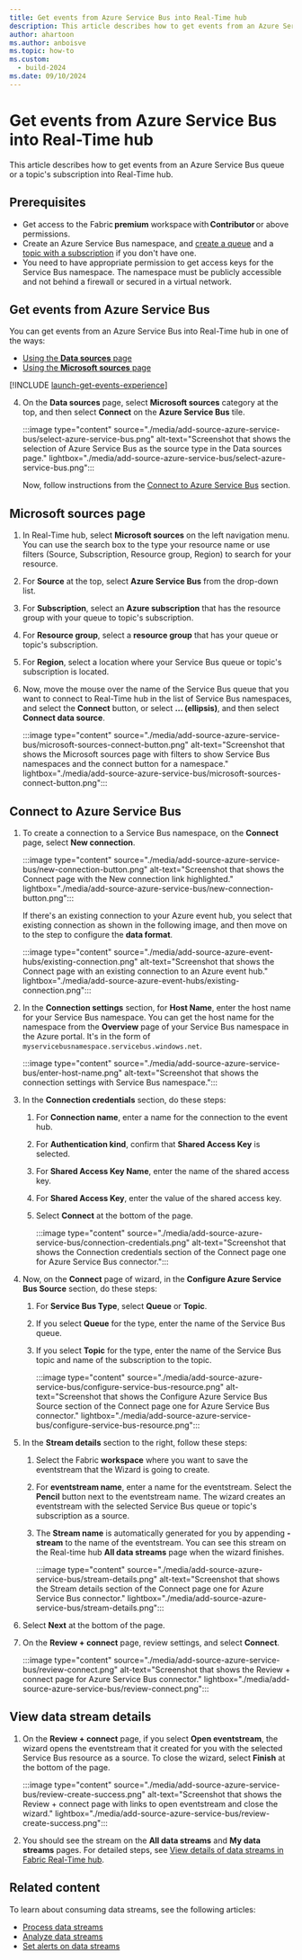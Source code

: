 ```yaml
---
title: Get events from Azure Service Bus into Real-Time hub
description: This article describes how to get events from an Azure Service Bus queue or topic's subscription in Real-Time hub.
author: ahartoon
ms.author: anboisve
ms.topic: how-to
ms.custom:
  - build-2024
ms.date: 09/10/2024
---
```


# Get events from Azure Service Bus into Real-Time hub
This article describes how to get events from an Azure Service Bus queue or a topic's subscription into Real-Time hub.



## Prerequisites

- Get access to the Fabric **premium** workspace with **Contributor** or above permissions.
- Create an Azure Service Bus namespace, and [create a queue](/azure/service-bus-messaging/service-bus-quickstart-portal) and a [topic with a subscription](/azure/service-bus-messaging/service-bus-quickstart-topics-subscriptions-portal) if you don't have one.
- You need to have appropriate permission to get access keys for the Service Bus namespace. The namespace must be publicly accessible and not behind a firewall or secured in a virtual network.

## Get events from Azure Service Bus

You can get events from an Azure Service Bus into Real-Time hub in one of the ways:

- [Using the **Data sources** page](#data-sources-page)
- [Using the **Microsoft sources** page](#microsoft-sources-page)

[!INCLUDE [launch-get-events-experience](./includes/launch-get-events-experience.md)]

4. On the **Data sources** page, select **Microsoft sources** category at the top, and then select **Connect** on the **Azure Service Bus** tile. 

    :::image type="content" source="./media/add-source-azure-service-bus/select-azure-service-bus.png" alt-text="Screenshot that shows the selection of Azure Service Bus as the source type in the Data sources page." lightbox="./media/add-source-azure-service-bus/select-azure-service-bus.png":::
    
    Now, follow instructions from the [Connect to Azure Service Bus](#connect-to-azure-service-bus) section.

## Microsoft sources page

1. In Real-Time hub, select **Microsoft sources** on the left navigation menu. You can use the search box to the type your resource name or use filters (Source, Subscription, Resource group, Region) to search for your resource. 
1. For **Source** at the top, select **Azure Service Bus** from the drop-down list. 
1. For **Subscription**, select an **Azure subscription** that has the resource group with your queue to topic's subscription.
1. For **Resource group**, select a **resource group** that has your queue or topic's subscription.
1. For **Region**, select a location where your Service Bus queue or topic's subscription is located.
1. Now, move the mouse over the name of the Service Bus queue that you want to connect to Real-Time hub in the list of Service Bus namespaces, and select the **Connect** button, or select **... (ellipsis)**, and then select **Connect data source**.

    :::image type="content" source="./media/add-source-azure-service-bus/microsoft-sources-connect-button.png" alt-text="Screenshot that shows the Microsoft sources page with filters to show Service Bus namespaces and the connect button for a namespace." lightbox="./media/add-source-azure-service-bus/microsoft-sources-connect-button.png":::

## Connect to Azure Service Bus

1. To create a connection to a Service Bus namespace, on the **Connect** page, select **New connection**.

    :::image type="content" source="./media/add-source-azure-service-bus/new-connection-button.png" alt-text="Screenshot that shows the Connect page with the New connection link highlighted." lightbox="./media/add-source-azure-service-bus/new-connection-button.png":::     

    If there's an existing connection to your Azure event hub, you select that existing connection as shown in the following image, and then move on to the step to configure the **data format**.

    :::image type="content" source="./media/add-source-azure-event-hubs/existing-connection.png" alt-text="Screenshot that shows the Connect page with an existing connection to an Azure event hub." lightbox="./media/add-source-azure-event-hubs/existing-connection.png":::    
1. In the **Connection settings** section, for **Host Name**, enter the host name for your Service Bus namespace. You can get the host name for the namespace from the **Overview** page of your Service Bus namespace in the Azure portal. It's in the form of `myservicebusnamespace.servicebus.windows.net`. 

    :::image type="content" source="./media/add-source-azure-service-bus/enter-host-name.png" alt-text="Screenshot that shows the connection settings with Service Bus namespace.":::
1. In the **Connection credentials** section, do these steps:
    1. For **Connection name**, enter a name for the connection to the event hub.
    1. For **Authentication kind**, confirm that **Shared Access Key** is selected.
    1. For **Shared Access Key Name**, enter the name of the shared access key.
    1. For **Shared Access Key**, enter the value of the shared access key.                  
    1. Select **Connect** at the bottom of the page.
        
        :::image type="content" source="./media/add-source-azure-service-bus/connection-credentials.png" alt-text="Screenshot that shows the Connection credentials section of the Connect page one for Azure Service Bus connector.":::
1. Now, on the **Connect** page of wizard, in the **Configure Azure Service Bus Source** section, do these steps:
    1. For **Service Bus Type**, select **Queue** or **Topic**. 
    1. If you select **Queue** for the type, enter the name of the Service Bus queue. 
    1. If you select **Topic** for the type, enter the name of the Service Bus topic and name of the subscription to the topic. 

        :::image type="content" source="./media/add-source-azure-service-bus/configure-service-bus-resource.png" alt-text="Screenshot that shows the Configure Azure Service Bus Source section of the Connect page one for Azure Service Bus connector." lightbox="./media/add-source-azure-service-bus/configure-service-bus-resource.png":::        
1. In the **Stream details** section to the right, follow these steps:
    1. Select the Fabric **workspace** where you want to save the eventstream that the Wizard is going to create.
    1. For **eventstream name**, enter a name for the eventstream. Select the **Pencil** button next to the eventstream name. The wizard creates an eventstream with the selected Service Bus queue or topic's subscription as a source.
    1. The **Stream name** is automatically generated for you by appending **-stream** to the name of the eventstream. You can see this stream on the Real-time hub **All data streams** page when the wizard finishes.  
    
        :::image type="content" source="./media/add-source-azure-service-bus/stream-details.png" alt-text="Screenshot that shows the Stream details section of the Connect page one for Azure Service Bus connector." lightbox="./media/add-source-azure-service-bus/stream-details.png":::       
1. Select **Next** at the bottom of the page.
1. On the **Review + connect** page, review settings, and select **Connect**.

    :::image type="content" source="./media/add-source-azure-service-bus/review-connect.png" alt-text="Screenshot that shows the Review + connect page for Azure Service Bus connector." lightbox="./media/add-source-azure-service-bus/review-connect.png":::        

## View data stream details
1. On the **Review + connect** page, if you select **Open eventstream**, the wizard opens the eventstream that it created for you with the selected Service Bus resource as a source. To close the wizard, select **Finish** at the bottom of the page.

    :::image type="content" source="./media/add-source-azure-service-bus/review-create-success.png" alt-text="Screenshot that shows the Review + connect page with links to open eventstream and close the wizard." lightbox="./media/add-source-azure-service-bus/review-create-success.png":::
2. You should see the stream on the **All data streams** and **My data streams** pages. For detailed steps, see [View details of data streams in Fabric Real-Time hub](view-data-stream-details.md).

## Related content

To learn about consuming data streams, see the following articles:

- [Process data streams](process-data-streams-using-transformations.md)
- [Analyze data streams](analyze-data-streams-using-kql-table-queries.md)
- [Set alerts on data streams](set-alerts-data-streams.md)
